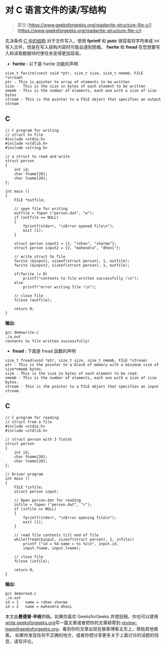 # 对 C 语言文件的读/写结构

> 原文:[https://www.geeksforgeeks.org/readwrite-structure-file-c/](https://www.geeksforgeeks.org/readwrite-structure-file-c/)

先决条件:[C 中的结构](https://www.geeksforgeeks.org/structures-c/)
对于文件写入，使用 **fprintf** 和 **putc** 很容易将字符串或 int 写入文件，但是在写入结构内容时可能会遇到困难。 **fwrite** 和 **fread** 在您想要写入和读取数据块时使任务变得更加容易。

*   **fwrite :** 以下是 fwrite 功能的声明

```
size_t fwrite(const void *ptr, size_t size, size_t nmemb, FILE *stream)
ptr - This is pointer to array of elements to be written
size -  This is the size in bytes of each element to be written
nmemb - This is the number of elements, each one with a size of size bytes
stream - This is the pointer to a FILE object that specifies an output stream
```

## C

```
// C program for writing
// struct to file
#include <stdio.h>
#include <stdlib.h>
#include <string.h>

// a struct to read and write
struct person
{
    int id;
    char fname[20];
    char lname[20];
};

int main ()
{
    FILE *outfile;

    // open file for writing
    outfile = fopen ("person.dat", "w");
    if (outfile == NULL)
    {
        fprintf(stderr, "\nError opened file\n");
        exit (1);
    }

    struct person input1 = {1, "rohan", "sharma"};
    struct person input2 = {2, "mahendra", "dhoni"};

    // write struct to file
    fwrite (&input1, sizeof(struct person), 1, outfile);
    fwrite (&input2, sizeof(struct person), 1, outfile);

    if(fwrite != 0)
        printf("contents to file written successfully !\n");
    else
        printf("error writing file !\n");

    // close file
    fclose (outfile);

    return 0;
}
```

**输出:**

```
gcc demowrite.c
./a.out
contents to file written successfully!
```

*   **fread :** 下面是 fread 函数的声明

```
size_t fread(void *ptr, size_t size, size_t nmemb, FILE *stream)
ptr - This is the pointer to a block of memory with a minimum size of size*nmemb bytes.
size - This is the size in bytes of each element to be read.
nmemb - This is the number of elements, each one with a size of size bytes.
stream - This is the pointer to a FILE object that specifies an input stream.
```

## C

```
// C program for reading
// struct from a file
#include <stdio.h>
#include <stdlib.h>

// struct person with 3 fields
struct person
{
    int id;
    char fname[20];
    char lname[20];
};

// Driver program
int main ()
{
    FILE *infile;
    struct person input;

    // Open person.dat for reading
    infile = fopen ("person.dat", "r");
    if (infile == NULL)
    {
        fprintf(stderr, "\nError opening file\n");
        exit (1);
    }

    // read file contents till end of file
    while(fread(&input, sizeof(struct person), 1, infile))
        printf ("id = %d name = %s %s\n", input.id,
        input.fname, input.lname);

    // close file
    fclose (infile);

    return 0;
}
```

**输出:**

```
gcc demoread.c
./a.out
id = 1   name = rohan sharma
id = 2   name = mahendra dhoni
```

本文由**曼德普·辛格**供稿。如果你喜欢 GeeksforGeeks 并想投稿，你也可以使用[write.geeksforgeeks.org](https://write.geeksforgeeks.org)写一篇文章或者把你的文章邮寄到 review-team@geeksforgeeks.org。看到你的文章出现在极客博客主页上，帮助其他极客。
如果你发现任何不正确的地方，或者你想分享更多关于上面讨论的话题的信息，请写评论。